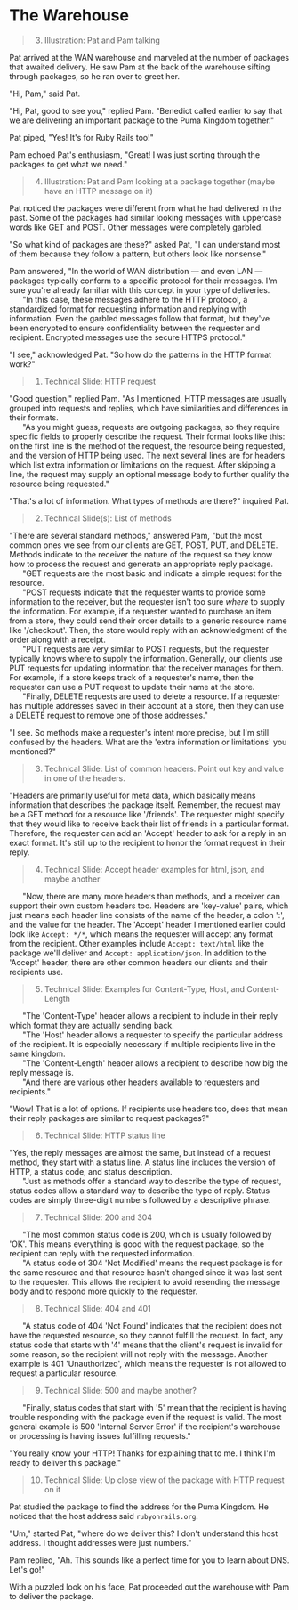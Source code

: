 # The Warehouse

> 3. Illustration: Pat and Pam talking

Pat arrived at the WAN warehouse and marveled at the number of packages that
awaited delivery. He saw Pam at the back of the warehouse sifting through
packages, so he ran over to greet her.

"Hi, Pam," said Pat.

"Hi, Pat, good to see you," replied Pam. "Benedict called earlier to say that
we are delivering an important package to the Puma Kingdom together."

Pat piped, "Yes! It's for Ruby Rails too!"

Pam echoed Pat's enthusiasm, "Great! I was just sorting through the packages
to get what we need."

> 4. Illustration: Pat and Pam looking at a package together (maybe have an
>    HTTP message on it)

Pat noticed the packages were different from what he had delivered in the past.
Some of the packages had similar looking messages with uppercase words like GET
and POST. Other messages were completely garbled.

"So what kind of packages are these?" asked Pat, "I can understand most of
them because they follow a pattern, but others look like nonsense."

Pam answered, "In the world of WAN distribution — and even LAN — packages
typically conform to a specific protocol for their messages. I'm sure you're
already familiar with this concept in your type of deliveries.
<br>&nbsp;&nbsp;&nbsp;&nbsp;&nbsp;
"In this case, these messages adhere to the HTTP protocol, a standardized format
for requesting information and replying with information. Even the garbled
messages follow that format, but they've been encrypted to ensure
confidentiality between the requester and recipient. Encrypted messages use the
secure HTTPS protocol."

"I see," acknowledged Pat. "So how do the patterns in the HTTP format work?"

> 1. Technical Slide: HTTP request

"Good question," replied Pam. "As I mentioned, HTTP messages are usually
grouped into requests and replies, which have similarities and differences in
their formats.
<br>&nbsp;&nbsp;&nbsp;&nbsp;&nbsp;
"As you might guess, requests are outgoing packages, so they require specific
fields to properly describe the request. Their format looks like this: on the
first line is the method of the request, the resource being requested, and the
version of HTTP being used. The next several lines are for headers which list
extra information or limitations on the request. After skipping a line, the
request may supply an optional message body to further qualify the resource
being requested."

"That's a lot of information. What types of methods are there?" inquired Pat.

> 2. Technical Slide(s): List of methods

"There are several standard methods," answered Pam, "but the most common ones
we see from our clients are GET, POST, PUT, and DELETE. Methods indicate to
the receiver the nature of the request so they know how to process the
request and generate an appropriate reply package.
<br>&nbsp;&nbsp;&nbsp;&nbsp;&nbsp;
"GET requests are the most basic and indicate a simple request for the resource.
<br>&nbsp;&nbsp;&nbsp;&nbsp;&nbsp;
"POST requests indicate that the requester wants to provide some information to
the receiver, but the requester isn't too sure _where_ to supply the
information. For example, if a requester wanted to purchase an item from a
store, they could send their order details to a generic resource name like
'/checkout'. Then, the store would reply with an acknowledgment of the order
along with a receipt.
<br>&nbsp;&nbsp;&nbsp;&nbsp;&nbsp;
"PUT requests are very similar to POST requests, but the requester typically
knows where to supply the information. Generally, our clients use PUT requests
for updating information that the receiver manages for them. For example, if a
store keeps track of a requester's name, then the requester can use a PUT
request to update their name at the store.
<br>&nbsp;&nbsp;&nbsp;&nbsp;&nbsp;
"Finally, DELETE requests are used to delete a resource. If a requester has
multiple addresses saved in their account at a store, then they can use a DELETE
request to remove one of those addresses."

"I see. So methods make a requester's intent more precise, but I'm still
confused by the headers. What are the 'extra information or limitations' you
mentioned?"

> 3. Technical Slide: List of common headers. Point out key and value in one of
>    the headers.

"Headers are primarily useful for meta data, which basically means information
that describes the package itself. Remember, the request may be a GET method for
a resource like '/friends'. The requester might specify that they would like to
receive back their list of friends in a particular format. Therefore, the
requester can add an 'Accept' header to ask for a reply in an exact format. It's
still up to the recipient to honor the format request in their reply.

> 4. Technical Slide: Accept header examples for html, json, and maybe another

&nbsp;&nbsp;&nbsp;&nbsp;&nbsp;
"Now, there are many more headers than methods, and a receiver can support their
own custom headers too. Headers are 'key-value' pairs, which just means each
header line consists of the name of the header, a colon ':', and the value for
the header. The 'Accept' header I mentioned earlier could look like `Accept:
*/*`, which means the requester will accept any format from the recipient. Other
examples include `Accept: text/html` like the package we'll deliver and `Accept:
application/json`.
In addition to the 'Accept' header, there are other common headers our clients
and their recipients use.

> 5. Technical Slide: Examples for Content-Type, Host, and Content-Length

&nbsp;&nbsp;&nbsp;&nbsp;&nbsp;
"The 'Content-Type' header allows a recipient to include in their reply which
format they are actually sending back.
<br>&nbsp;&nbsp;&nbsp;&nbsp;&nbsp;
"The 'Host' header allows a requester to specify the particular address of the
recipient. It is especially necessary if multiple recipients live in the same
kingdom.
<br>&nbsp;&nbsp;&nbsp;&nbsp;&nbsp;
"The 'Content-Length' header allows a recipient to describe how big the reply
message is.
<br>&nbsp;&nbsp;&nbsp;&nbsp;&nbsp;
"And there are various other headers available to requesters and recipients."

"Wow! That is a lot of options. If recipients use headers too, does that mean
their reply packages are similar to request packages?"

> 6. Technical Slide: HTTP status line

"Yes, the reply messages are almost the same, but instead of a request method,
they start with a status line. A status line includes the version of HTTP, a
status code, and status description.
<br>&nbsp;&nbsp;&nbsp;&nbsp;&nbsp;
"Just as methods offer a standard way to describe the type of request, status
codes allow a standard way to describe the type of reply. Status codes are
simply three-digit numbers followed by a descriptive phrase.

> 7. Technical Slide: 200 and 304

&nbsp;&nbsp;&nbsp;&nbsp;&nbsp;
"The most common status code is 200, which is usually followed by 'OK'. This
means everything is good with the request package, so the recipient can reply
with the requested information.
<br>&nbsp;&nbsp;&nbsp;&nbsp;&nbsp;
"A status code of 304 'Not Modified' means the request package is for the same
resource and that resource hasn't changed since it was last sent to the
requester. This allows the recipient to avoid resending the message body and to
respond more quickly to the requester.

> 8. Technical Slide: 404 and 401

&nbsp;&nbsp;&nbsp;&nbsp;&nbsp;
"A status code of 404 'Not Found' indicates that the recipient does not have the
requested resource, so they cannot fulfill the request. In fact, any status code
that starts with '4' means that the client's request is invalid for some reason,
so the recipient will not reply with the message. Another example is 401
'Unauthorized', which means the requester is not allowed to request a particular
resource.

> 9. Technical Slide: 500 and maybe another?

&nbsp;&nbsp;&nbsp;&nbsp;&nbsp;
"Finally, status codes that start with '5' mean that the recipient is having
trouble responding with the package even if the request is valid. The most
general example is 500 'Internal Server Error' if the recipient's warehouse or
processing is having issues fulfilling requests."

"You really know your HTTP! Thanks for explaining that to me. I think I'm ready
to deliver this package."

> 10. Technical Slide: Up close view of the package with HTTP request on it

Pat studied the package to find the address for the Puma Kingdom. He noticed
that the host address said `rubyonrails.org`.

"Um," started Pat, "where do we deliver this? I don't understand this host
address. I thought addresses were just numbers."

Pam replied, "Ah. This sounds like a perfect time for you to learn about DNS.
Let's go!"

With a puzzled look on his face, Pat proceeded out the warehouse with Pam to
deliver the package.
